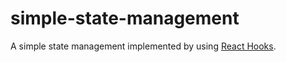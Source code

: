 # simple-state-management

A simple state management implemented by using [React Hooks][].

[React Hooks]: https://reactjs.org/docs/hooks-intro.html
